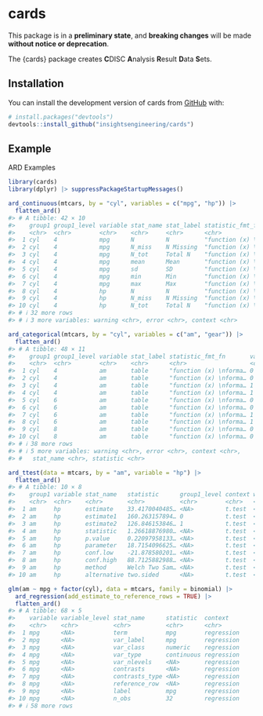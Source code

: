 
<!-- README.md is generated from README.Rmd. Please edit that file -->

# cards

<!-- badges: start -->
<!-- [![R-CMD-check](https://github.com/insightsengineering/cards/actions/workflows/R-CMD-check.yaml/badge.svg)](https://github.com/insightsengineering/cards/actions/workflows/R-CMD-check.yaml) -->
<!-- [![Codecov test coverage](https://codecov.io/gh/insightsengineering/cards/branch/main/graph/badge.svg)](https://app.codecov.io/gh/insightsengineering/cards?branch=main) -->
<!-- badges: end -->

This package is in a **preliminary state**, and **breaking changes**
will be made **without notice or deprecation**.

The {cards} package creates **C**DISC **A**nalysis **R**esult **D**ata
**S**ets.

## Installation

You can install the development version of cards from
[GitHub](https://github.com/) with:

``` r
# install.packages("devtools")
devtools::install_github("insightsengineering/cards")
```

## Example

ARD Examples

``` r
library(cards)
library(dplyr) |> suppressPackageStartupMessages()

ard_continuous(mtcars, by = "cyl", variables = c("mpg", "hp")) |> 
  flatten_ard()
#> # A tibble: 42 × 10
#>    group1 group1_level variable stat_name stat_label statistic_fmt_fn  statistic
#>    <chr>  <chr>        <chr>    <chr>     <chr>      <chr>             <chr>    
#>  1 cyl    4            mpg      N         N          "function (x) \n… 11       
#>  2 cyl    4            mpg      N_miss    N Missing  "function (x) \n… 0        
#>  3 cyl    4            mpg      N_tot     Total N    "function (x) \n… 11       
#>  4 cyl    4            mpg      mean      Mean       "function (x) \n… 26.66363…
#>  5 cyl    4            mpg      sd        SD         "function (x) \n… 4.509827…
#>  6 cyl    4            mpg      min       Min        "function (x) \n… 21.4     
#>  7 cyl    4            mpg      max       Max        "function (x) \n… 33.9     
#>  8 cyl    4            hp       N         N          "function (x) \n… 11       
#>  9 cyl    4            hp       N_miss    N Missing  "function (x) \n… 0        
#> 10 cyl    4            hp       N_tot     Total N    "function (x) \n… 11       
#> # ℹ 32 more rows
#> # ℹ 3 more variables: warning <chr>, error <chr>, context <chr>

ard_categorical(mtcars, by = "cyl", variables = c("am", "gear")) |> 
  flatten_ard()
#> # A tibble: 48 × 11
#>    group1 group1_level variable stat_label statistic_fmt_fn       variable_level
#>    <chr>  <chr>        <chr>    <chr>      <chr>                  <chr>         
#>  1 cyl    4            am       table      "function (x) \nforma… 0             
#>  2 cyl    4            am       table      "function (x) \nforma… 0             
#>  3 cyl    4            am       table      "function (x) \nforma… 1             
#>  4 cyl    4            am       table      "function (x) \nforma… 1             
#>  5 cyl    6            am       table      "function (x) \nforma… 0             
#>  6 cyl    6            am       table      "function (x) \nforma… 0             
#>  7 cyl    6            am       table      "function (x) \nforma… 1             
#>  8 cyl    6            am       table      "function (x) \nforma… 1             
#>  9 cyl    8            am       table      "function (x) \nforma… 0             
#> 10 cyl    8            am       table      "function (x) \nforma… 0             
#> # ℹ 38 more rows
#> # ℹ 5 more variables: warning <chr>, error <chr>, context <chr>,
#> #   stat_name <chr>, statistic <chr>

ard_ttest(data = mtcars, by = "am", variable = "hp") |> 
  flatten_ard()
#> # A tibble: 10 × 8
#>    group1 variable stat_name   statistic      group1_level context warning error
#>    <chr>  <chr>    <chr>       <chr>          <chr>        <chr>   <chr>   <chr>
#>  1 am     hp       estimate    33.4170040485… <NA>         t.test  <NA>    <NA> 
#>  2 am     hp       estimate1   160.263157894… 0            t.test  <NA>    <NA> 
#>  3 am     hp       estimate2   126.846153846… 1            t.test  <NA>    <NA> 
#>  4 am     hp       statistic   1.26618876980… <NA>         t.test  <NA>    <NA> 
#>  5 am     hp       p.value     0.22097958133… <NA>         t.test  <NA>    <NA> 
#>  6 am     hp       parameter   18.7154096625… <NA>         t.test  <NA>    <NA> 
#>  7 am     hp       conf.low    -21.878580201… <NA>         t.test  <NA>    <NA> 
#>  8 am     hp       conf.high   88.7125882988… <NA>         t.test  <NA>    <NA> 
#>  9 am     hp       method      Welch Two Sam… <NA>         t.test  <NA>    <NA> 
#> 10 am     hp       alternative two.sided      <NA>         t.test  <NA>    <NA>

glm(am ~ mpg + factor(cyl), data = mtcars, family = binomial) |>
  ard_regression(add_estimate_to_reference_rows = TRUE) |> 
  flatten_ard()
#> # A tibble: 68 × 5
#>    variable variable_level stat_name      statistic  context   
#>    <chr>    <chr>          <chr>          <chr>      <chr>     
#>  1 mpg      <NA>           term           mpg        regression
#>  2 mpg      <NA>           var_label      mpg        regression
#>  3 mpg      <NA>           var_class      numeric    regression
#>  4 mpg      <NA>           var_type       continuous regression
#>  5 mpg      <NA>           var_nlevels    <NA>       regression
#>  6 mpg      <NA>           contrasts      <NA>       regression
#>  7 mpg      <NA>           contrasts_type <NA>       regression
#>  8 mpg      <NA>           reference_row  <NA>       regression
#>  9 mpg      <NA>           label          mpg        regression
#> 10 mpg      <NA>           n_obs          32         regression
#> # ℹ 58 more rows
```

<!-- ARD  -> Table Example -->
<!-- ```{r} -->
<!-- # Construct the ARD -->
<!-- table_ard <- -->
<!--   bind_rows( -->
<!--     ard_continuous(mtcars, by = cyl, variables = "mpg"), -->
<!--     ard_categorical(mtcars, by = cyl, variables = "am"), -->
<!--     ard_categorical(mtcars, variables = "cyl") -->
<!--   ) -->
<!-- # convert ARD to a cards table -->
<!-- table <- -->
<!--   construct_cards( -->
<!--     table_plan = -->
<!--       bind_rows( -->
<!--         table_ard |> filter(variable %in% "mpg") |>  table_plan_simple_continuous(), -->
<!--         table_ard |> filter(variable %in% "am") |> table_plan_simple_categorical() -->
<!--       ), -->
<!--     header_plan = -->
<!--       table_ard |> -->
<!--       filter(variable %in% "cyl") |> -->
<!--       header_plan_simple(header = "**{group} Cylinders**  \nN={n}  ({p}%)") |> -->
<!--       modifyList(val = list(label = gt::md("**Characteristic**"))) -->
<!--   ) |> -->
<!--   convert_cards(engine = "gt") -->
<!-- ``` -->
<!-- ```{r echo=FALSE, fig.width=4} -->
<!-- gt::gtsave(table, filename = "man/figures/README-table_example.png") -->
<!-- ``` -->
<!-- <img src="man/figures/README-table_example.png" style="width: 50%"> -->
